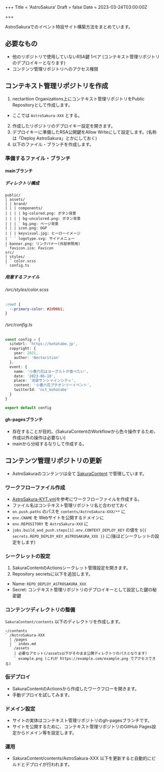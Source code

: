 +++
Title = 'AstroSakura'
Draft = false
Date = 2023-03-24T03:00:00Z

+++

AstroSakuraでのイベント特設サイト構築方法をまとめています。

<!--more-->

## 必要なもの

- 他のリポジトリで使用していないRSA鍵 1ペア (コンテキスト管理リポジトリのデプロイキーとなります)
- コンテンツ管理リポジトリへのアクセス権限

## コンテキスト管理リポジトリを作成

1. nectarition Organizations上にコンテキスト管理リポジトリをPublic Repositoryとして作成します。
  - ここでは `AstroSakura-XXX` とする。
2. 作成したリポジトリのデプロイキー設定を開きます。
3. デプロイキーに準備したRSA公開鍵をAllow Writeにして設定します。(名称は「Deploy AstroSakura」とかにしておく)
4. 以下のファイル・ブランチを作成します。

### 準備するファイル・ブランチ

#### mainブランチ

##### ディレクトリ構成

```
public/
| assets/
| | brand/
| | | components/
| | | | bg-colored.png: ボタン背景
| | | | bg-uncolored.png: ボタン背景
| | | ` bg.png: ページ背景
| | | icon.png: OGP
| | | keyvisual.jpg: ヒーローイメージ
| ` ` logotype.svg: サイドメニュー
| banner.png: リンクバナー(外部参照用)
` favicon.ico: Favicon
src/
| styles/
| ` color.scss
` config.ts
```

##### 用意するファイル

###### /src/styles/color.scss

```scss
:root {
  --primary-color: #2d96b1;
}

```

###### /src/config.ts

```ts
const config = {
  siteUrl: 'https://kohatabe.jp',
  copyright: {
    year: 2021,
    author: 'Nectarition'
  },
  event: {
    name: '小春六花はヨーグルトが食べたい',
    date: '2023-06-18',
    place: '池袋サンシャインシティ',
    content: '小春六花プチオンリーイベント',
    twitterId: 'nct_kohatabe'
  }
}

export default config

```

#### gh-pagesブランチ

- 存在することが目的。(SakuraContentのWorkflowから色々操作するため、作成以外の操作は必要ない)
- mainから分岐するなりして作成する。

## コンテンツ管理リポジトリの更新

- AstroSakuraのコンテンツは全て [SakuraContent](https://github.com/nectarition/SakuraContent) で管理しています。

### ワークフローファイル作成

- [AstroSakura-KYT.yml](https://github.com/nectarition/SakuraContent/blob/main/.github/workflows/AstroSakura-KYT.yml)を参考にワークフローファイルを作成する。
- ファイル名はコンテキスト管理リポジトリ名と合わせておく
- `on.push.paths` のパスを `contents/AstroSakura-XXX/**` に
- `env.CNAME` を Webサイトを公開するドメインに
- `env.REPOSITORY` を `AstroSakura-XXX` に
- `jobs.build_and_push.steps[1].env.CONTEXT_DEPLOY_KEY` の値を `${{ secrets.REPO_DEPLOY_KEY_ASTROSAKURA_XXX }}` に(後ほどシークレットの設定をします)

### シークレットの設定

1. SakuraContentのActionsシークレット管理設定を開きます。
2. Repository secretsに以下を追加します。
  - Name: `REPO_DEPLOY_ASTROSAKURA_XXX`
  - Secret: コンテキスト管理リポジトリのデプロイキーとして設定した鍵の秘密鍵

### コンテンツディレクトリの整備

`SakuraContent/contents` 以下のディレクトリを作成します。

```
~/contents
` /AstroSakura-XXX
  | /pages
  | ` index.md
  ` /assets
    | 必要なアセット(/assets以下がそのまま公開ディレクトリのパスとなります)
    ` example.png (これが https://example.com/example.png でアクセスできる)
```

### 仮デプロイ

- SakuraContentのActionsから作成したワークフローを開きます。
- 手動デプロイを試してみます。

### ドメイン設定

- サイトの実体はコンテキスト管理リポジトリのgh-pagesブランチです。
- サイトを公開するために、コンテキスト管理リポジトリのGitHub Pages設定からドメイン等を設定します。

### 運用

- SakuraContent/contents/AstroSakura-XXX 以下を更新すると自動的にビルドとデプロイが行われます。
